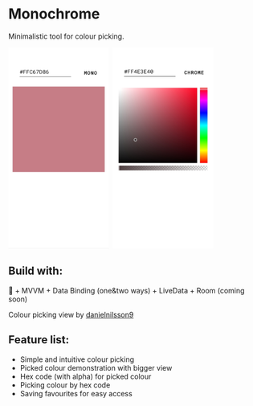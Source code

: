 # Monochrome
Minimalistic tool for colour picking. <p>
<kbd> <img src="/readme/mono.jpg" width="200" height="400"> </kbd> <kbd><img src="/readme/chrome.jpg" width="200" height="400"></kbd>

## Build with:
:black_heart: + MVVM + Data Binding (one&two ways) + LiveData + Room (coming soon) 

Colour picking view by [danielnilsson9](https://github.com/danielnilsson9/color-picker-view)

## Feature list: 
* Simple and intuitive colour picking
* Picked colour demonstration with bigger view 
* Hex code (with alpha) for picked colour
* Picking colour by hex code
* Saving favourites for easy access
